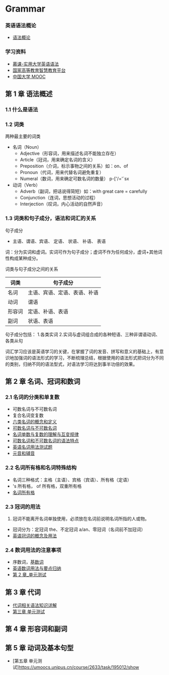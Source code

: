 # Grammar

### 英语语法概论

- [语法概论](http://www.tup.com.cn/upload/books/yz/060749-01.pdf)

### 学习资料

- [慕课-实用大学英语语法](https://umoocs.unipus.cn/my/course/2633)
- [国家高等教育智慧教育平台](https://www.chinaooc.com.cn/)
- [中国大学 MOOC](https://www.icourse163.org/)

## 第 1 章 语法概述

### 1.1 什么是语法

### 1.2 词类

两种最主要的词类

- 名词（Noun）
  - Adjective（形容词，用来描述名词不能独立存在）
  - Article（冠词，用来确定名词的含义）
  - Preposition（介词，标示事物之间的关系）如：on、of
  - Pronoun（代词，用来代替名词避免重复）
  - Numeral（数词，用来确定可数名词的数量） p-['/='`sx
- 动词（Verb）
  - Adverb（副词，把话说得简短）如：with great care = carefully
  - Conjunction（连词，思想活动的过程）
  - Interjection（叹词，内心活动的自然声音）

### 1.3 词类和句子成分，语法和词汇的关系

句子成分

- 主语、谓语、宾语、 定语、 状语、 补语、 表语

词：分为实词和虚词。实词可作为句子成分；虚词不作为任何成分，虚词+其他词性构成某种成分。

词类与句子成分之间的关系

| 词类   | 句子成分                     |
| ------ | ---------------------------- |
| 名词   | 主语、宾语、定语、表语、补语 |
| 动词   | 谓语                         |
| 形容词 | 定语、补语、表语             |
| 副词   | 状语、表语                   |

句子成分包括： 1.各类实词 2.实词与虚词组合成的各种短语、三种非谓语动词、各类从句

词汇学习应该是英语学习的关键，在掌握了词的发音、拼写和意义的基础上，有意识地加强词的语法形式的学习，不断梳理总结，根据使用的语法形式把词分为不同的类别，归纳不同的语法型式，对语法学习将达到事半功倍的效果。

## 第 2 章 名词、冠词和数词

### 2.1 名词的分类和单复数

- 可数名词与不可数名词
- 复合名词变复数
- [六类名词的概念和定义](http://www.yygrammar.com/Article/201908/5472.html)
- [可数名词与不可数名词](http://www.yygrammar.com/Article/201912/5513.html)
- [名词单数与复数的理解与互变规律](http://www.yygrammar.com/Article/201711/5206.html)
- [可数名词和不可数名词的语法特点](http://www.yygrammar.com/Article/201711/5208.html)
- [英语名词用法测试题](http://www.yygrammar.com/Article/201901/5433.html)
- [元音和辅音](https://www.tingclass.net/show-242-464368-1.html)

### 2.2 名词所有格和名词特殊结构

- 名词三种格式：主格（主语）、宾格（宾语）、所有格（定语）
- 's 所有格， of 所有格，双重所有格
- [名词所有格](http://www.yygrammar.com/Article/201912/5514.html)

### 2.3 冠词的用法

1. 冠词不能离开名词单独使用，必须放在名词前说明名词所指的人或物。

- 冠词分为：定冠词 the、不定冠词 a/an、零冠词（名词前不加冠词）
- [英语冠词的概念及用法](http://www.yygrammar.com/Article/201702/4968.html)

### 2.4 数词用法的注意事项

- 序数词，[基数词](http://www.yygrammar.com/Article/201908/5486.html)
- [英语数词用法与要点归纳](http://www.yygrammar.com/Article/201506/4056.html)
- [第 2 章\_单元测试](https://umoocs.unipus.cn/course/2633/task/194998/show)

## 第 3 章 代词

- [代词相关语法知识详解](http://www.yygrammar.com/Article/201408/3693.html)
- [第三章 单元测试](https://umoocs.unipus.cn/course/2633/task/195000/show)

## 第 4 章 形容词和副词

## 第 5 章 动词及基本句型

- [第五章 单元测试]https://umoocs.unipus.cn/course/2633/task/195012/show
